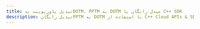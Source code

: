 ---title: تبدیل پاورپوینت بهDOTM، PPTM به DOTM مبدل رایگان یا C++ SDKdescription: تبدیل رایگانPPTM به DOTM با استفاده از C++ Cloud APIs & SDK. همچنین اسناد Microsoft PowerPoint را در Cloud ایجاد، ویرایش و رندر کنید.---